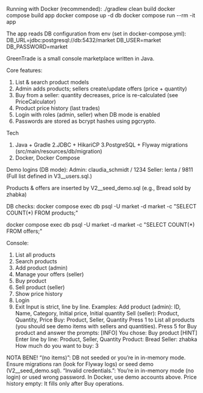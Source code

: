 Running with Docker (recommended):
./gradlew clean build
docker compose build app
docker compose up -d db
docker compose run --rm -it app

The app reads DB configuration from env (set in docker-compose.yml): 
DB_URL=jdbc:postgresql://db:5432/market
DB_USER=market
DB_PASSWORD=market

GreenTrade is a small console marketplace written in Java.

Core features:

1. List & search product models
2. Admin adds products; sellers create/update offers (price + quantity)
3. Buy from a seller: quantity decreases, price is re-calculated (see PriceCalculator)
4. Product price history (last trades)
5. Login with roles (admin, seller) when DB mode is enabled
6. Passwords are stored as bcrypt hashes using pgcrypto.

Tech

1. Java + Gradle
2.JDBC + HikariCP
3.PostgreSQL + Flyway migrations (src/main/resources/db/migration)
4. Docker, Docker Compose

Demo logins (DB mode):
Admin: claudia_schmidt / 1234
Seller: lenta / 9811
(Full list defined in V3__users.sql.)


Products & offers are inserted by V2__seed_demo.sql (e.g., Bread sold by zhabka)

DB checks:
docker compose exec db psql -U market -d market -c "SELECT COUNT(*) FROM products;"

docker compose exec db psql -U market -d market -c "SELECT COUNT(*) FROM offers;"


Console:
1) List all products
2) Search products
3) Add product (admin)
4) Manage your offers (seller)
5) Buy product
6) Sell product (seller)
7) Show price history
8) Login
9) Exit
Input is strict, line by line. Examples:
Add product (admin): ID, Name, Category, Initial price, Initial quantity
Sell (seller): Product, Quantity, Price
Buy: Product, Seller, Quantity
Press 1 to List all products (you should see demo items with sellers and quantities).
Press 5 for Buy product and answer the prompts:
[INFO] You chose: Buy product
[HINT] Enter line by line: Product, Seller, Quantity
Product: Bread
Seller: zhabka
How much do you want to buy: 3



NOTA BENE!
“(no items)”: DB not seeded or you’re in in-memory mode. Ensure migrations ran (look for Flyway logs) or seed demo (V2__seed_demo.sql).
“Invalid credentials.”: You’re in in-memory mode (no login) or used wrong password. In Docker, use demo accounts above.
Price history empty: It fills only after Buy operations.
